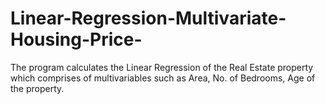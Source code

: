 # Linear-Regression-Multivariate-Housing-Price-
The program calculates the Linear Regression of the Real Estate property which comprises of multivariables such as Area, No. of Bedrooms, Age of the property.
